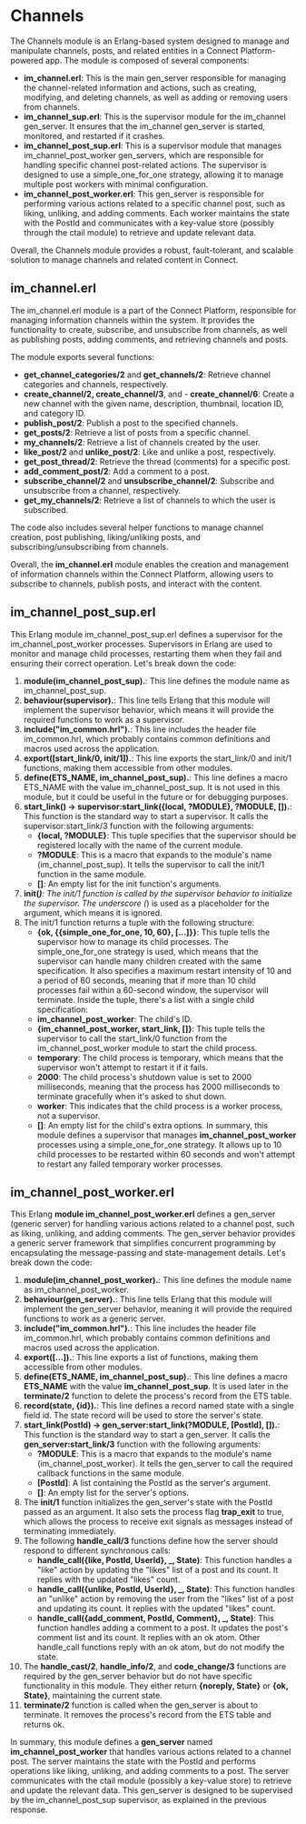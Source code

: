 <h1>Channels</h1>

The Channels module is an Erlang-based system designed to manage and manipulate channels, posts, and related entities in a Connect Platform-powered app. The module is composed of several components:

- <b>im_channel.erl</b>: This is the main gen_server responsible for managing the channel-related information and actions, such as creating, modifying, and deleting channels, as well as adding or removing users from channels.
- <b>im_channel_sup.erl</b>: This is the supervisor module for the im_channel gen_server. It ensures that the im_channel gen_server is started, monitored, and restarted if it crashes.
- <b>im_channel_post_sup.erl</b>: This is a supervisor module that manages im_channel_post_worker gen_servers, which are responsible for handling specific channel post-related actions. The supervisor is designed to use a simple_one_for_one strategy, allowing it to manage multiple post workers with minimal configuration.
- <b>im_channel_post_worker.erl</b>: This gen_server is responsible for performing various actions related to a specific channel post, such as liking, unliking, and adding comments. Each worker maintains the state with the PostId and communicates with a key-value store (possibly through the ctail module) to retrieve and update relevant data.

Overall, the Channels module provides a robust, fault-tolerant, and scalable solution to manage channels and related content in Connect.


<h2>im_channel.erl</h2>

The im_channel.erl module is a part of the Connect Platform, responsible for managing information channels within the system. It provides the functionality to create, subscribe, and unsubscribe from channels, as well as publishing posts, adding comments, and retrieving channels and posts.

The module exports several functions:

- <b>get_channel_categories/2</b> and <b>get_channels/2</b>: Retrieve channel categories and channels, respectively.
- <b>create_channel/2, create_channel/3</b>, and - <b>create_channel/6</b>: Create a new channel with the given name, description, thumbnail, location ID, and category ID.
- <b>publish_post/2</b>: Publish a post to the specified channels.
- <b>get_posts/2</b>: Retrieve a list of posts from a specific channel.
- <b>my_channels/2</b>: Retrieve a list of channels created by the user.
- <b>like_post/2</b> and <b>unlike_post/2</b>: Like and unlike a post, respectively.
- <b>get_post_thread/2</b>: Retrieve the thread (comments) for a specific post.
- <b>add_comment_post/2</b>: Add a comment to a post.
- <b>subscribe_channel/2</b> and <b>unsubscribe_channel/2</b>: Subscribe and unsubscribe from a channel, respectively.
- <b>get_my_channels/2</b>: Retrieve a list of channels to which the user is subscribed.

The code also includes several helper functions to manage channel creation, post publishing, liking/unliking posts, and subscribing/unsubscribing from channels.

Overall, the <b>im_channel.erl</b> module enables the creation and management of information channels within the Connect Platform, allowing users to subscribe to channels, publish posts, and interact with the content.


<h2>im_channel_post_sup.erl</h2>

This Erlang module im_channel_post_sup.erl defines a supervisor for the im_channel_post_worker processes. Supervisors in Erlang are used to monitor and manage child processes, restarting them when they fail and ensuring their correct operation.
Let's break down the code:

1. <b>module(im_channel_post_sup).</b>: This line defines the module name as im_channel_post_sup.
2. <b>behaviour(supervisor).</b>: This line tells Erlang that this module will implement the supervisor behavior, which means it will provide the required functions to work as a supervisor.
3. <b>include("im_common.hrl").</b>: This line includes the header file im_common.hrl, which probably contains common definitions and macros used across the application.
4. <b>export([start_link/0, init/1]).</b>: This line exports the start_link/0 and init/1 functions, making them accessible from other modules.
5. <b>define(ETS_NAME, im_channel_post_sup).</b>: This line defines a macro ETS_NAME with the value im_channel_post_sup. It is not used in this module, but it could be useful in the future or for debugging purposes.
6. <b>start_link() -> supervisor:start_link({local, ?MODULE}, ?MODULE, []).</b>: This function is the standard way to start a supervisor. It calls the supervisor:start_link/3 function with the following arguments:
   - <b>{local, ?MODULE}</b>: This tuple specifies that the supervisor should be registered locally with the name of the current module.
   - <b>?MODULE</b>: This is a macro that expands to the module's name (im_channel_post_sup). It tells the supervisor to call the init/1 function in the same module.
   - <b>[]</b>: An empty list for the init function's arguments.
7. <b>init(_)</b>: The init/1 function is called by the supervisor behavior to initialize the supervisor. The underscore (_) is used as a placeholder for the argument, which means it is ignored.
8. The init/1 function returns a tuple with the following structure:
   - <b>{ok, {{simple_one_for_one, 10, 60}, [...]}}</b>: This tuple tells the supervisor how to manage its child processes. The simple_one_for_one strategy is used, which means that the supervisor can handle many children created with the same specification. It also specifies a maximum restart intensity of 10 and a period of 60 seconds, meaning that if more than 10 child processes fail within a 60-second window, the supervisor will terminate.
Inside the tuple, there's a list with a single child specification:
   - <b>im_channel_post_worker</b>: The child's ID.
   - <b>{im_channel_post_worker, start_link, []}</b>: This tuple tells the supervisor to call the start_link/0 function from the im_channel_post_worker module to start the child process.
   - <b>temporary</b>: The child process is temporary, which means that the supervisor won't attempt to restart it if it fails.
   - <b>2000</b>: The child process's shutdown value is set to 2000 milliseconds, meaning that the process has 2000 milliseconds to terminate gracefully when it's asked to shut down.
   - <b>worker</b>: This indicates that the child process is a worker process, not a supervisor.
   - <b>[]</b>: An empty list for the child's extra options.
In summary, this module defines a supervisor that manages <b>im_channel_post_worker</b> processes using a simple_one_for_one strategy. It allows up to 10 child processes to be restarted within 60 seconds and won't attempt to restart any failed temporary worker processes.


<h2>im_channel_post_worker.erl</h2>

This Erlang <b>module im_channel_post_worker.erl</b> defines a gen_server (generic server) for handling various actions related to a channel post, such as liking, unliking, and adding comments. The gen_server behavior provides a generic server framework that simplifies concurrent programming by encapsulating the message-passing and state-management details.
Let's break down the code:

1. <b>module(im_channel_post_worker).</b>: This line defines the module name as im_channel_post_worker.
2. <b>behaviour(gen_server).</b>: This line tells Erlang that this module will implement the gen_server behavior, meaning it will provide the required functions to work as a generic server.
3. <b>include("im_common.hrl").</b>: This line includes the header file im_common.hrl, which probably contains common definitions and macros used across the application.
4. <b>export([...]).</b>: This line exports a list of functions, making them accessible from other modules.
5. <b>define(ETS_NAME, im_channel_post_sup).</b>: This line defines a macro <b>ETS_NAME</b> with the value <b>im_channel_post_sup</b>. It is used later in the <b>terminate/2</b> function to delete the process's record from the ETS table.
6. <b>record(state, {id}).</b>: This line defines a record named state with a single field id. The state record will be used to store the server's state.
7. <b>start_link(PostId) -> gen_server:start_link(?MODULE, [PostId], []).</b>: This function is the standard way to start a gen_server. It calls the <b>gen_server:start_link/3</b> function with the following arguments:
   - <b>?MODULE</b>: This is a macro that expands to the module's name (im_channel_post_worker). It tells the gen_server to call the required callback functions in the same module.
   - <b>[PostId]</b>: A list containing the PostId as the server's argument.
   - <b>[]</b>: An empty list for the server's options.
8. The <b>init/1</b> function initializes the gen_server's state with the PostId passed as an argument. It also sets the process flag <b>trap_exit</b> to true, which allows the process to receive exit signals as messages instead of terminating immediately.
9. The following <b>handle_call/3</b> functions define how the server should respond to different synchronous calls:
   - <b>handle_call({like, PostId, UserId}, _, State)</b>: This function handles a "like" action by updating the "likes" list of a post and its count. It replies with the updated "likes" count.
   - <b>handle_call({unlike, PostId, UserId}, _, State)</b>: This function handles an "unlike" action by removing the user from the "likes" list of a post and updating its count. It replies with the updated "likes" count.
   - <b>handle_call({add_comment, PostId, Comment}, _, State)</b>: This function handles adding a comment to a post. It updates the post's comment list and its count. It replies with an ok atom.
Other handle_call functions reply with an ok atom, but do not modify the state.
10. The <b>handle_cast/2</b>, <b>handle_info/2</b>, and <b>code_change/3</b> functions are required by the gen_server behavior but do not have specific functionality in this module. They either return <b>{noreply, State}</b> or <b>{ok, State}</b>, maintaining the current state.
11. <b>terminate/2</b> function is called when the gen_server is about to terminate. It removes the process's record from the ETS table and returns ok.

In summary, this module defines a <b>gen_server</b> named <b>im_channel_post_worker</b> that handles various actions related to a channel post. The server maintains the state with the PostId and performs operations like liking, unliking, and adding comments to a post. The server communicates with the ctail module (possibly a key-value store) to retrieve and update the relevant data. This gen_server is designed to be supervised by the im_channel_post_sup supervisor, as explained in the previous response.


